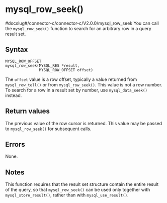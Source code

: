 mysql_row_seek() 
=====================================
#docslug#/connector-c/connector-c/V2.0.0/mysql_row_seek
You can call the `mysql_row_seek()` function to search for an arbitrary row in a query result set. 

Syntax 
---------------------------

```unknow
MYSQL_ROW_OFFSET
mysql_row_seek(MYSQL_RES *result,
               MYSQL_ROW_OFFSET offset)
```



The `offset` value is a row offset, typically a value returned from `mysql_row_tell()` or from `mysql_row_seek()`. This value is not a row number. To search for a row in a result set by number, use `mysql_data_seek()` instead.

Return values 
----------------------------------

The previous value of the row cursor is returned. This value may be passed to `mysql_row_seek()` for subsequent calls.

Errors 
---------------------------

None.

Notes 
--------------------------

This function requires that the result set structure contain the entire result of the query, so that `mysql_row_seek()` can be used only together with `mysql_store_result()`, rather than with `mysql_use_result()`.
